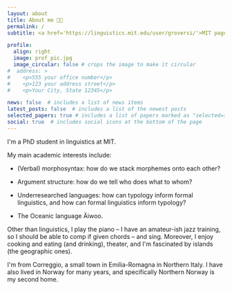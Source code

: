 ```yaml
---
layout: about
title: About me 👋🏼
permalink: /
subtitle: <a href='https://linguistics.mit.edu/user/groversi/'>MIT page</a>.

profile:
  align: right
  image: prof_pic.jpg
  image_circular: false # crops the image to make it circular
#  address: >
#    <p>555 your office number</p>
#    <p>123 your address street</p>
#    <p>Your City, State 12345</p>

news: false  # includes a list of news items
latest_posts: false  # includes a list of the newest posts
selected_papers: true # includes a list of papers marked as "selected={true}"
social: true  # includes social icons at the bottom of the page
---
```


I'm a PhD student in linguistics at MIT.

My main academic interests include:

- (Verbal) morphosyntax: how do we stack morphemes onto each other?

- Argument structure: how do we tell who does what to whom?

- Underresearched languages: how can typology inform formal linguistics, and how can formal linguistics inform typology?

- The Oceanic language Äiwoo.



Other than linguistics, I play the piano – I have an amateur-ish jazz training, so I should be able to comp if given chords – and sing. Moreover, I enjoy cooking and eating (and drinking), theater, and I'm fascinated by islands (the geographic ones).

I'm from Correggio, a small town in Emilia-Romagna in Northern Italy. I have also lived in Norway for many years, and specifically Northern Norway is my second home.